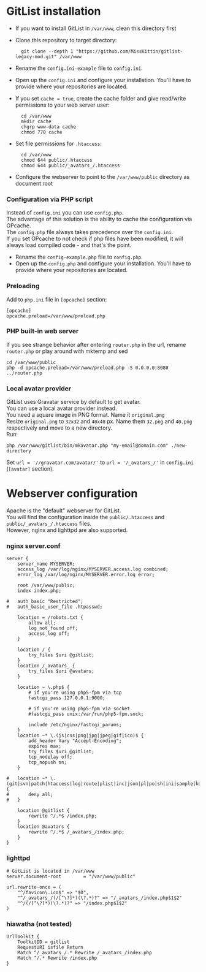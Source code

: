 # GitList installation
* If you want to install GitList in `/var/www`, clean this directory first
* Clone this repository to target directory:

		git clone --depth 1 "https://github.com/MissKittin/gitlist-legacy-mod.git" /var/www

* Rename the `config.ini-example` file to `config.ini`.
* Open up the `config.ini` and configure your installation. You'll have to provide where your repositories are located.
* If you set `cache = true`, create the cache folder and give read/write permissions to your web server user:

		cd /var/www
		mkdir cache
		chgrp www-data cache
		chmod 770 cache

* Set file permissions for `.htaccess`:

		cd /var/www
		chmod 644 public/.htaccess
		chmod 644 public/_avatars_/.htaccess

* Configure the webserver to point to the `/var/www/public` directory as document root

### Configuration via PHP script
Instead of `config.ini` you can use `config.php`.  
The advantage of this solution is the ability to cache the configuration via OPcache.  
The `config.php` file always takes precedence over the `config.ini`.  
If you set OPcache to not check if php files have been modified, it will always load compiled code - and that's the point.

* Rename the `config-example.php` file to `config.php`.
* Open up the `config.php` and configure your installation. You'll have to provide where your repositories are located.

### Preloading
Add to `php.ini` file in `[opcache]` section:
```
[opcache]
opcache.preload=/var/www/preload.php
```

### PHP built-in web server
If you see strange behavior after entering `router.php` in the url, rename `router.php` or play around with mktemp and sed
```
cd /var/www/public
php -d opcache.preload=/var/www/preload.php -S 0.0.0.0:8080 ../router.php
```

### Local avatar provider
GitList uses Gravatar service by default to get avatar.  
You can use a local avatar provider instead.  
You need a square image in PNG format. Name it `original.png`  
Resize `original.png` to `32x32` and `40x40` px. Name them `32.png` and `40.png` respectively and move to a new directory.  
Run:
```
php /var/www/gitlist/bin/mkavatar.php "my-email@domain.com" ./new-directory
```
Set `url = '//gravatar.com/avatar/'` to `url = '/_avatars_/'` in `config.ini` (`[avatar]` section).


# Webserver configuration
Apache is the "default" webserver for GitList.  
You will find the configuration inside the `public/.htaccess` and `public/_avatars_/.htaccess` files.  
However, nginx and lighttpd are also supported.

### nginx server.conf
```
server {
    server_name MYSERVER;
    access_log /var/log/nginx/MYSERVER.access.log combined;
    error_log /var/log/nginx/MYSERVER.error.log error;

    root /var/www/public;
    index index.php;

#   auth_basic "Restricted";
#   auth_basic_user_file .htpasswd;

    location = /robots.txt {
        allow all;
        log_not_found off;
        access_log off;
    }

    location / {
        try_files $uri @gitlist;
    }
    location /_avatars_ {
        try_files $uri @avatars;
    }

    location ~ \.php$ {
        # if you're using php5-fpm via tcp
        fastcgi_pass 127.0.0.1:9000;

        # if you're using php5-fpm via socket
        #fastcgi_pass unix:/var/run/php5-fpm.sock;

        include /etc/nginx/fastcgi_params;
    }
    location ~* \.(js|css|png|jpg|jpeg|gif|ico)$ {
        add_header Vary "Accept-Encoding";
        expires max;
        try_files $uri @gitlist;
        tcp_nodelay off;
        tcp_nopush on;
    }

#   location ~* \.(git|svn|patch|htaccess|log|route|plist|inc|json|pl|po|sh|ini|sample|kdev4)$ {
#       deny all;
#   }

    location @gitlist {
        rewrite ^/.*$ /index.php;
    }
    location @avatars {
        rewrite ^/.*$ /_avatars_/index.php;
    }
}
```

### lighttpd
```
# GitList is located in /var/www
server.document-root        = "/var/www/public"

url.rewrite-once = (
    "^/favicon\.ico$" => "$0",
    "^/_avatars_/(/[^\?]*)(\?.*)?" => "/_avatars_/index.php$1$2"
    "^/(/[^\?]*)(\?.*)?" => "/index.php$1$2"
)
```

### hiawatha (not tested)
```
UrlToolkit {
    ToolkitID = gitlist
    RequestURI isfile Return
    Match ^/_avatars_/.* Rewrite /_avatars_/index.php
    Match ^/.* Rewrite /index.php
}
```
